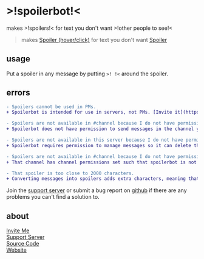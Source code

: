 # >!spoilerbot!<
makes >!spoilers!< for text you don't want >!other people to see!<

> makes [Spoiler (hover/click)](https://spoilerbot.page.link/81nF "spoilers") for text you don't want [Spoiler](https://spoilerbot.page.link/hJJ9 "other people to see")

## usage
Put a spoiler in any message by putting `>! !<` around the spoiler.

## errors

```diff
- Spoilers cannot be used in PMs.
+ Spoilerbot is intended for use in servers, not PMs. [Invite it](https://discordapp.com/oauth2/authorize?client_id=532791925711962114&scope=bot&permissions=9216) to a server.

- Spoilers are not available in #channel because I do not have permission to send messages there.
+ Spoilerbot does not have permission to send messages in the channel you tried. Some channels have restrictions on who can send messages there. If the channel does not have custom permissions set, make sure spoilerbot has permission in server settings.

- Spoilers are not available in this server because I do not have permission to manage messages.
+ Spoilerbot requires permission to manage messages so it can delete the original message with the unmasked spoiler. Give it permission in server settings.

- Spoilers are not available in #channel because I do not have permission to manage messages.
+ That channel has channel permissions set such that spoilerbot is not allowed to send messages there. Edit channel permissions with the Edit Channel button.

- That spoiler is too close to 2000 characters.
+ Converting messages into spoilers adds extra characters, meaning that even if your message was <2000 characters it may go over the limit after being masked. Try sending your message in multiple parts or shortening it.
```

Join the [support server](https://discord.gg/j7qpZdE) or submit a bug report on [github](https://github.com/pfgithub/spoilerbot/) if there are any problems you can't find a solution to.

## about

[Invite Me](https://discordapp.com/oauth2/authorize?client_id=532791925711962114&scope=bot&permissions=9216)  
[Support Server](https://discord.gg/j7qpZdE)  
[Source Code](https://github.com/pfgithub/spoilerbot/)  
[Website](https://pfgithub.github.com/spoilerbot/)
